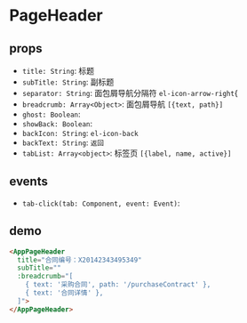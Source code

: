 # PageHeader


## props
- `title: String`: 标题
- `subTitle: String`: 副标题
- `separator: String`: 面包屑导航分隔符 `el-icon-arrow-right`{
- `breadcrumb: Array<Object>`: 面包屑导航 `[{text, path}]`
- `ghost: Boolean`: 
- `showBack: Boolean`: 
- `backIcon: String`: `el-icon-back`
- `backText: String`: `返回`
- `tabList: Array<object>`: 标签页 `[{label, name, active}]`


## events
- `tab-click(tab: Component, event: Event)`: 



## demo
```html
<AppPageHeader
  title="合同编号：X20142343495349"
  subTitle=""
  :breadcrumb="[
    { text: '采购合同', path: '/purchaseContract' },
    { text: '合同详情' },
  ]">
</AppPageHeader>
```


